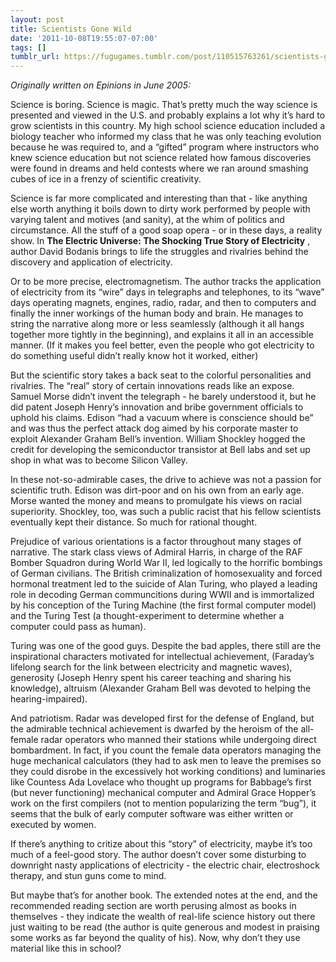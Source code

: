 ```yaml
---
layout: post
title: Scientists Gone Wild
date: '2011-10-08T19:55:07-07:00'
tags: []
tumblr_url: https://fugugames.tumblr.com/post/110515763261/scientists-gone-wild
---
```

_Originally written on Epinions in June 2005:_

Science is boring. Science is magic. That’s pretty much the way science is presented and viewed in the U.S. and probably explains a lot why it’s hard to grow scientists in this country. My high school science education included a biology teacher who informed my class that he was only teaching evolution because he was required to, and a “gifted” program where instructors who knew science education but not science related how famous discoveries were found in dreams and held contests where we ran around smashing cubes of ice in a frenzy of scientific creativity.

Science is far more complicated and interesting than that - like anything else worth anything it boils down to dirty work performed by people with varying talent and motives (and sanity), at the whim of politics and circumstance. All the stuff of a good soap opera - or in these days, a reality show. In **The Electric Universe: The Shocking True Story of Electricity** , author David Bodanis brings to life the struggles and rivalries behind the discovery and application of electricity.

Or to be more precise, electromagnetism. The author tracks the application of electricity from its “wire” days in telegraphs and telephones, to its “wave” days operating magnets, engines, radio, radar, and then to computers and finally the inner workings of the human body and brain. He manages to string the narrative along more or less seamlessly (although it all hangs together more tightly in the beginning), and explains it all in an accessible manner. (If it makes you feel better, even the people who got electricity to do something useful didn’t really know hot it worked, either)

But the scientific story takes a back seat to the colorful personalities and rivalries. The “real” story of certain innovations reads like an expose. Samuel Morse didn’t invent the telegraph - he barely understood it, but he did patent Joseph Henry’s innovation and bribe government officials to uphold his claims. Edison “had a vacuum where is conscience should be” and was thus the perfect attack dog aimed by his corporate master to exploit Alexander Graham Bell’s invention. William Shockley hogged the credit for developing the semiconductor transistor at Bell labs and set up shop in what was to become Silicon Valley.

In these not-so-admirable cases, the drive to achieve was not a passion for scientific truth. Edison was dirt-poor and on his own from an early age. Morse wanted the money and means to promulgate his views on racial superiority. Shockley, too, was such a public racist that his fellow scientists eventually kept their distance. So much for rational thought.

Prejudice of various orientations is a factor throughout many stages of narrative. The stark class views of Admiral Harris, in charge of the RAF Bomber Squadron during World War II, led logically to the horrific bombings of German civilians. The British criminalization of homosexuality and forced hormonal treatment led to the suicide of Alan Turing, who played a leading role in decoding German communcitions during WWII and is immortalized by his conception of the Turing Machine (the first formal computer model) and the Turing Test (a thought-experiment to determine whether a computer could pass as human).

Turing was one of the good guys. Despite the bad apples, there still are the inspirational characters motivated for intellectual achievement, (Faraday’s lifelong search for the link between electricity and magnetic waves), generosity (Joseph Henry spent his career teaching and sharing his knowledge), altruism (Alexander Graham Bell was devoted to helping the hearing-impaired).

And patriotism. Radar was developed first for the defense of England, but the admirable technical achievement is dwarfed by the heroism of the all-female radar operators who manned their stations while undergoing direct bombardment. In fact, if you count the female data operators managing the huge mechanical calculators (they had to ask men to leave the premises so they could disrobe in the excessively hot working conditions) and luminaries like Countess Ada Lovelace who thought up programs for Babbage’s first (but never functioning) mechanical computer and Admiral Grace Hopper’s work on the first compilers (not to mention popularizing the term “bug”), it seems that the bulk of early computer software was either written or executed by women.

If there’s anything to critize about this “story” of electricity, maybe it’s too much of a feel-good story. The author doesn’t cover some disturbing to downright nasty applications of electricity - the electric chair, electroshock therapy, and stun guns come to mind.

But maybe that’s for another book. The extended notes at the end, and the recommended reading section are worth perusing almost as books in themselves - they indicate the wealth of real-life science history out there just waiting to be read (the author is quite generous and modest in praising some works as far beyond the quality of his). Now, why don’t they use material like this in school?

